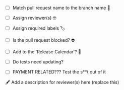 * [ ] Match pull request name to the branch name 🌳

* [ ] Assign reviewer(s) 🤓

* [ ] Assign required labels 🏷

* [ ] Is the pull request blocked? ⛔️

* [ ] Add to the 'Release Calendar'? 📅

* [ ] Do tests need updating?

* [ ] PAYMENT RELATED??? Test the s&ast;&ast;t out of it

🖋 Add a description for reviewer(s) here (replace this)
